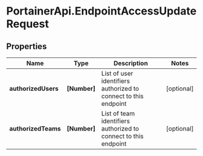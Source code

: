# PortainerApi.EndpointAccessUpdateRequest

## Properties
Name | Type | Description | Notes
------------ | ------------- | ------------- | -------------
**authorizedUsers** | **[Number]** | List of user identifiers authorized to connect to this endpoint | [optional] 
**authorizedTeams** | **[Number]** | List of team identifiers authorized to connect to this endpoint | [optional] 


